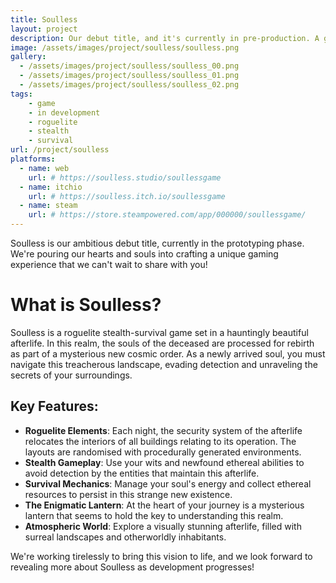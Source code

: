 ```yaml
---
title: Soulless
layout: project
description: Our debut title, and it's currently in pre-production. A game to die for.
image: /assets/images/project/soulless/soulless.png
gallery:
  - /assets/images/project/soulless/soulless_00.png
  - /assets/images/project/soulless/soulless_01.png
  - /assets/images/project/soulless/soulless_02.png
tags: 
    - game
    - in development
    - roguelite
    - stealth
    - survival
url: /project/soulless
platforms:
  - name: web
    url: # https://soulless.studio/soullessgame
  - name: itchio
    url: # https://soulless.itch.io/soullessgame
  - name: steam
    url: # https://store.steampowered.com/app/000000/soullessgame/
---
```


Soulless is our ambitious debut title, currently in the prototyping phase. We're pouring our hearts and souls into crafting a unique gaming experience that we can't wait to share with you!

# What is Soulless?

Soulless is a roguelite stealth-survival game set in a hauntingly beautiful afterlife. In this realm, the souls of the deceased are processed for rebirth as part of a mysterious new cosmic order. As a newly arrived soul, you must navigate this treacherous landscape, evading detection and unraveling the secrets of your surroundings.

## Key Features:

- **Roguelite Elements**: Each night, the security system of the afterlife relocates the interiors of all buildings relating to its operation. The layouts are randomised with procedurally generated environments.
- **Stealth Gameplay**: Use your wits and newfound ethereal abilities to avoid detection by the entities that maintain this afterlife.
- **Survival Mechanics**: Manage your soul's energy and collect ethereal resources to persist in this strange new existence.
- **The Enigmatic Lantern**: At the heart of your journey is a mysterious lantern that seems to hold the key to understanding this realm.
- **Atmospheric World**: Explore a visually stunning afterlife, filled with surreal landscapes and otherworldly inhabitants.

We're working tirelessly to bring this vision to life, and we look forward to revealing more about Soulless as development progresses!